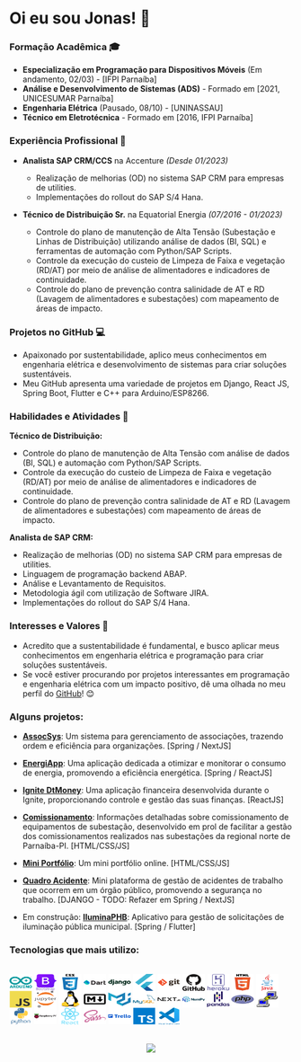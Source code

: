# Oi eu sou Jonas! 👋

### Formação Acadêmica 🎓

- **Especialização em Programação para Dispositivos Móveis** (Em andamento, 02/03) - [IFPI Parnaíba]
- **Análise e Desenvolvimento de Sistemas (ADS)** - Formado em [2021, UNICESUMAR Parnaíba]
- **Engenharia Elétrica** (Pausado, 08/10) - [UNINASSAU]
- **Técnico em Eletrotécnica** - Formado em [2016, IFPI Parnaíba]


### Experiência Profissional 💼

- **Analista SAP CRM/CCS** na Accenture *(Desde 01/2023)*
  - Realização de melhorias (OD) no sistema SAP CRM para empresas de utilities.
  - Implementações do rollout do SAP S/4 Hana.

- **Técnico de Distribuição Sr.** na Equatorial Energia *(07/2016 - 01/2023)*
  - Controle do plano de manutenção de Alta Tensão (Subestação e Linhas de Distribuição) utilizando análise de dados (BI, SQL) e ferramentas de automação com Python/SAP Scripts.
  - Controle da execução do custeio de Limpeza de Faixa e vegetação (RD/AT) por meio de análise de alimentadores e indicadores de continuidade.
  - Controle do plano de prevenção contra salinidade de AT e RD (Lavagem de alimentadores e subestações) com mapeamento de áreas de impacto.

### Projetos no GitHub 💻

- Apaixonado por sustentabilidade, aplico meus conhecimentos em engenharia elétrica e desenvolvimento de sistemas para criar soluções sustentáveis.
- Meu GitHub apresenta uma variedade de projetos em Django, React JS, Spring Boot, Flutter e C++ para Arduino/ESP8266.

### Habilidades e Atividades 🔧

**Técnico de Distribuição:**
- Controle do plano de manutenção de Alta Tensão com análise de dados (BI, SQL) e automação com Python/SAP Scripts.
- Controle da execução do custeio de Limpeza de Faixa e vegetação (RD/AT) por meio de análise de alimentadores e indicadores de continuidade.
- Controle do plano de prevenção contra salinidade de AT e RD (Lavagem de alimentadores e subestações) com mapeamento de áreas de impacto.

**Analista de SAP CRM:**
- Realização de melhorias (OD) no sistema SAP CRM para empresas de utilities.
- Linguagem de programação backend ABAP.
- Análise e Levantamento de Requisitos.
- Metodologia ágil com utilização de Software JIRA.
- Implementações do rollout do SAP S/4 Hana.

### Interesses e Valores 🌱

- Acredito que a sustentabilidade é fundamental, e busco aplicar meus conhecimentos em engenharia elétrica e programação para criar soluções sustentáveis.
- Se você estiver procurando por projetos interessantes em programação e engenharia elétrica com um impacto positivo, dê uma olhada no meu perfil do [GitHub](https://github.com/jonkstro)! 😊

### Alguns projetos:
- [**AssocSys**](https://assocsys.vercel.app/): Um sistema para gerenciamento de associações, trazendo ordem e eficiência para organizações. [Spring / NextJS]

- [**EnergiApp**](https://energiapp.vercel.app/): Uma aplicação dedicada a otimizar e monitorar o consumo de energia, promovendo a eficiência energética. [Spring / ReactJS]

- [**Ignite DtMoney**](https://ignite-dtmoney-mauve.vercel.app/): Uma aplicação financeira desenvolvida durante o Ignite, proporcionando controle e gestão das suas finanças. [ReactJS]

- [**Comissionamento**](https://jonkstro.github.io/comissionamento/): Informações detalhadas sobre comissionamento de equipamentos de subestação, desenvolvido em prol de facilitar a gestão dos comissionamentos realizados nas subestações da regional norte de Parnaíba-PI. [HTML/CSS/JS]

- [**Mini Portfólio**](https://jonkstro.github.io/mini-portifolio/): Um mini portfólio online. [HTML/CSS/JS]

- [**Quadro Acidente**](https://jonkstro.github.io/quadro-acidente/): Mini plataforma de gestão de acidentes de trabalho que ocorrem em um órgão público, promovendo a segurança no trabalho. [DJANGO - TODO: Refazer em Spring / NextJS]
  
- Em construção: [**IluminaPHB**](https://github.com/jonkstro/iluminaphb-mobile): Aplicativo para gestão de solicitações de iluminação pública municipal. [Spring / Flutter]



 
### Tecnologias que mais utilizo:

<div style="display: inline_block"><br>
  <img align="center" alt="Jonas-Js" height="30" width="40" src="https://github.com/devicons/devicon/blob/master/icons/arduino/arduino-original-wordmark.svg">
  <img align="center" alt="Jonas-Js" height="30" width="40" src="https://github.com/devicons/devicon/blob/master/icons/bootstrap/bootstrap-original-wordmark.svg">
  <img align="center" alt="Jonas-Js" height="30" width="40" src="https://github.com/devicons/devicon/blob/master/icons/css3/css3-original-wordmark.svg">
  <img align="center" alt="Jonas-Js" height="30" width="40" src="https://github.com/devicons/devicon/blob/master/icons/dart/dart-original-wordmark.svg">
  <img align="center" alt="Jonas-Js" height="30" width="40" src="https://github.com/devicons/devicon/blob/master/icons/django/django-plain-wordmark.svg">
  <img align="center" alt="Jonas-Js" height="30" width="40" src="https://github.com/devicons/devicon/blob/master/icons/flutter/flutter-original.svg">
  <img align="center" alt="Jonas-Js" height="30" width="40" src="https://github.com/devicons/devicon/blob/master/icons/git/git-original-wordmark.svg">
  <img align="center" alt="Jonas-Js" height="30" width="40" src="https://github.com/devicons/devicon/blob/master/icons/github/github-original-wordmark.svg">
  <img align="center" alt="Jonas-Js" height="30" width="40" src="https://github.com/devicons/devicon/blob/master/icons/heroku/heroku-original-wordmark.svg">
  <img align="center" alt="Jonas-Js" height="30" width="40" src="https://github.com/devicons/devicon/blob/master/icons/html5/html5-original-wordmark.svg">
  <img align="center" alt="Jonas-Js" height="30" width="40" src="https://github.com/devicons/devicon/blob/master/icons/java/java-original-wordmark.svg">
  <img align="center" alt="Jonas-Js" height="30" width="40" src="https://github.com/devicons/devicon/blob/master/icons/javascript/javascript-original.svg">
  <img align="center" alt="Jonas-Js" height="30" width="40" src="https://github.com/devicons/devicon/blob/master/icons/jupyter/jupyter-original-wordmark.svg">
  <img align="center" alt="Jonas-Js" height="30" width="40" src="https://github.com/devicons/devicon/blob/master/icons/linux/linux-original.svg">
  <img align="center" alt="Jonas-Js" height="30" width="40" src="https://github.com/devicons/devicon/blob/master/icons/markdown/markdown-original.svg">
  <img align="center" alt="Jonas-Js" height="30" width="40" src="https://github.com/devicons/devicon/blob/master/icons/materialui/materialui-original.svg">
  <img align="center" alt="Jonas-Js" height="30" width="40" src="https://github.com/devicons/devicon/blob/master/icons/mysql/mysql-original-wordmark.svg">
  <img align="center" alt="Jonas-Js" height="30" width="40" src="https://github.com/devicons/devicon/blob/master/icons/nextjs/nextjs-original-wordmark.svg">
  <img align="center" alt="Jonas-Js" height="30" width="40" src="https://github.com/devicons/devicon/blob/master/icons/numpy/numpy-original-wordmark.svg">
  <img align="center" alt="Jonas-Js" height="30" width="40" src="https://github.com/devicons/devicon/blob/master/icons/pandas/pandas-original-wordmark.svg">
  <img align="center" alt="Jonas-Js" height="30" width="40" src="https://github.com/devicons/devicon/blob/master/icons/php/php-original.svg">
  <img align="center" alt="Jonas-Js" height="30" width="40" src="https://github.com/devicons/devicon/blob/master/icons/putty/putty-original.svg">
  <img align="center" alt="Jonas-Js" height="30" width="40" src="https://github.com/devicons/devicon/blob/master/icons/python/python-original-wordmark.svg">
  <img align="center" alt="Jonas-Js" height="30" width="40" src="https://github.com/devicons/devicon/blob/master/icons/raspberrypi/raspberrypi-original-wordmark.svg">
  <img align="center" alt="Jonas-Js" height="30" width="40" src="https://github.com/devicons/devicon/blob/master/icons/react/react-original-wordmark.svg"> 
  <img align="center" alt="Jonas-Js" height="30" width="40" src="https://github.com/devicons/devicon/blob/master/icons/sass/sass-original.svg">
  <img align="center" alt="Jonas-Js" height="30" width="40" src="https://github.com/devicons/devicon/blob/master/icons/trello/trello-plain-wordmark.svg">
  <img align="center" alt="Jonas-Js" height="30" width="40" src="https://github.com/devicons/devicon/blob/master/icons/typescript/typescript-original.svg">
  <img align="center" alt="Jonas-Js" height="30" width="40" src="https://github.com/devicons/devicon/blob/master/icons/vscode/vscode-original-wordmark.svg">  
</div>
<br></br>
<div style="width: 100%; text-align: center;">
  <img src="https://github-readme-stats.vercel.app/api/top-langs/?username=jonkstro&langs_count=20&theme=dark"/>
</div>



  
<!---
jonkstro/jonkstro is a ✨ special ✨ repository because its `README.md` (this file) appears on your GitHub profile.
You can click the Preview link to take a look at your changes.
--->

